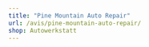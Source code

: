```yaml
---
title: "Pine Mountain Auto Repair"
url: /avis/pine-mountain-auto-repair/
shop: Autowerkstatt
---
```

